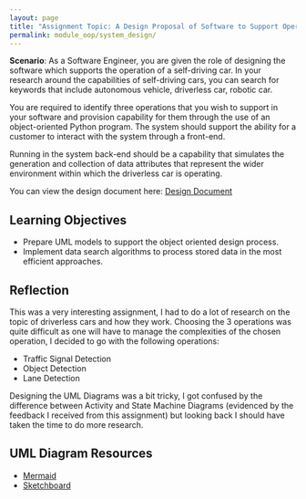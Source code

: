 ```yaml
---
layout: page
title: "Assignment Topic: A Design Proposal of Software to Support Operation of a Driverless Car"
permalink: module_oop/system_design/
---
```



**Scenario**: As a Software Engineer, you are given the role of designing the software which supports the operation of a self-driving car. In your research around the capabilities of self-driving cars, you can search for keywords that include autonomous vehicle, driverless car, robotic car.

You are required to identify three operations that you wish to support in your software and provision capability for them through the use of an object-oriented Python program. The system should support the ability for a customer to interact with the system through a front-end.

Running in the system back-end should be a capability that simulates the generation and collection of data attributes that represent the wider environment within which the driverless car is operating.

You can view the design document here: [Design Document](https://github.com/nkosi-tauro/oop_system/blob/master/Assignment%201%20-%20System%20Design/Design%20Proposal_%20Driverless%20Car.pdf)


## Learning Objectives
- Prepare UML models to support the object oriented design process.
- Implement data search algorithms to process stored data in the most efficient approaches.

## Reflection
This was a very interesting assignment, I had to do a lot of research on the topic of driverless cars and how they work. Choosing the 3 operations was quite difficult as one will have to manage the complexities of the chosen operation, I decided to go with the following operations:
- Traffic Signal Detection
- Object Detection
- Lane Detection  

Designing the UML Diagrams was a bit tricky, I got confused by the difference between Activity and State Machine Diagrams (evidenced by the feedback I received from this assignment) but looking back I should have taken the time to do more research. 



## UML Diagram Resources
- [Mermaid](https://mermaid.js.org/)
- [Sketchboard](https://sketchboard.me/)